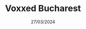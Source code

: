 ---
date: 27/03/2024
city: Bucharest
country: Romania
title: Voxxed Bucharest
layout: event_detail
url: https://romania.voxxeddays.com/voxxed-days-bucharest-2024
talks: 1
---